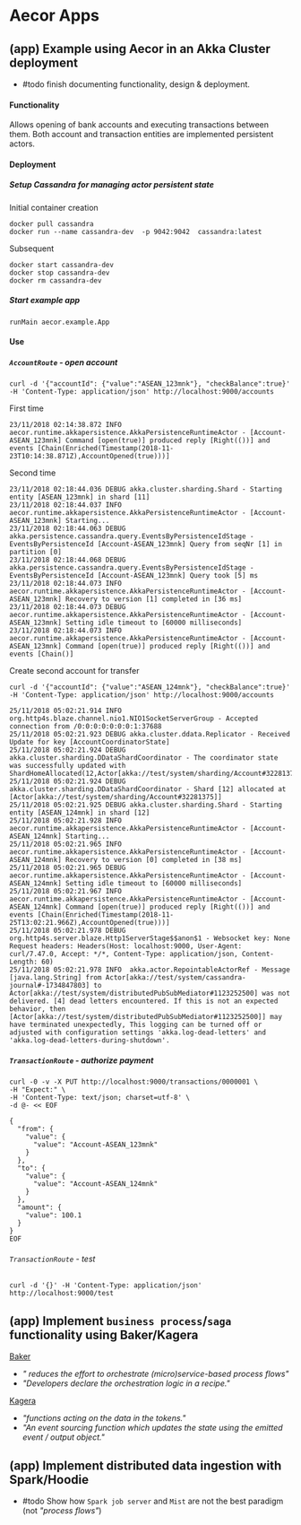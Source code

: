 

# Aecor Apps

## (app) Example using Aecor in an Akka Cluster deployment

 * #todo finish documenting functionality, design & deployment.

#### Functionality

Allows opening of bank accounts and executing transactions between them.
Both account and transaction entities are implemented persistent actors.

#### Deployment

##### Setup Cassandra for managing actor persistent state

Initial container creation
```
docker pull cassandra
docker run --name cassandra-dev  -p 9042:9042  cassandra:latest
```

Subsequent
```
docker start cassandra-dev
docker stop cassandra-dev
docker rm cassandra-dev
```

##### Start example app

```
runMain aecor.example.App
```

#### Use

##### `AccountRoute` - open account

```
curl -d '{"accountId": {"value":"ASEAN_123mnk"}, "checkBalance":true}' -H 'Content-Type: application/json' http://localhost:9000/accounts
```

First time
```
23/11/2018 02:14:38.872 INFO  aecor.runtime.akkapersistence.AkkaPersistenceRuntimeActor - [Account-ASEAN_123mnk] Command [open(true)] produced reply [Right(())] and events [Chain(Enriched(Timestamp(2018-11-23T10:14:38.871Z),AccountOpened(true)))]
```

Second time
```
23/11/2018 02:18:44.036 DEBUG akka.cluster.sharding.Shard - Starting entity [ASEAN_123mnk] in shard [11]
23/11/2018 02:18:44.037 INFO  aecor.runtime.akkapersistence.AkkaPersistenceRuntimeActor - [Account-ASEAN_123mnk] Starting...
23/11/2018 02:18:44.063 DEBUG akka.persistence.cassandra.query.EventsByPersistenceIdStage - EventsByPersistenceId [Account-ASEAN_123mnk] Query from seqNr [1] in partition [0]
23/11/2018 02:18:44.068 DEBUG akka.persistence.cassandra.query.EventsByPersistenceIdStage - EventsByPersistenceId [Account-ASEAN_123mnk] Query took [5] ms
23/11/2018 02:18:44.073 INFO  aecor.runtime.akkapersistence.AkkaPersistenceRuntimeActor - [Account-ASEAN_123mnk] Recovery to version [1] completed in [36 ms]
23/11/2018 02:18:44.073 DEBUG aecor.runtime.akkapersistence.AkkaPersistenceRuntimeActor - [Account-ASEAN_123mnk] Setting idle timeout to [60000 milliseconds]
23/11/2018 02:18:44.073 INFO  aecor.runtime.akkapersistence.AkkaPersistenceRuntimeActor - [Account-ASEAN_123mnk] Command [open(true)] produced reply [Right(())] and events [Chain()]
```

Create second account for transfer

```
curl -d '{"accountId": {"value":"ASEAN_124mnk"}, "checkBalance":true}' -H 'Content-Type: application/json' http://localhost:9000/accounts
```

```
25/11/2018 05:02:21.914 INFO  org.http4s.blaze.channel.nio1.NIO1SocketServerGroup - Accepted connection from /0:0:0:0:0:0:0:1:37688
25/11/2018 05:02:21.923 DEBUG akka.cluster.ddata.Replicator - Received Update for key [AccountCoordinatorState]
25/11/2018 05:02:21.924 DEBUG akka.cluster.sharding.DDataShardCoordinator - The coordinator state was successfully updated with ShardHomeAllocated(12,Actor[akka://test/system/sharding/Account#32281375])
25/11/2018 05:02:21.924 DEBUG akka.cluster.sharding.DDataShardCoordinator - Shard [12] allocated at [Actor[akka://test/system/sharding/Account#32281375]]
25/11/2018 05:02:21.925 DEBUG akka.cluster.sharding.Shard - Starting entity [ASEAN_124mnk] in shard [12]
25/11/2018 05:02:21.928 INFO  aecor.runtime.akkapersistence.AkkaPersistenceRuntimeActor - [Account-ASEAN_124mnk] Starting...
25/11/2018 05:02:21.965 INFO  aecor.runtime.akkapersistence.AkkaPersistenceRuntimeActor - [Account-ASEAN_124mnk] Recovery to version [0] completed in [38 ms]
25/11/2018 05:02:21.965 DEBUG aecor.runtime.akkapersistence.AkkaPersistenceRuntimeActor - [Account-ASEAN_124mnk] Setting idle timeout to [60000 milliseconds]
25/11/2018 05:02:21.967 INFO  aecor.runtime.akkapersistence.AkkaPersistenceRuntimeActor - [Account-ASEAN_124mnk] Command [open(true)] produced reply [Right(())] and events [Chain(Enriched(Timestamp(2018-11-25T13:02:21.966Z),AccountOpened(true)))]
25/11/2018 05:02:21.978 DEBUG org.http4s.server.blaze.Http1ServerStage$$anon$1 - Websocket key: None
Request headers: Headers(Host: localhost:9000, User-Agent: curl/7.47.0, Accept: */*, Content-Type: application/json, Content-Length: 60)
25/11/2018 05:02:21.978 INFO  akka.actor.RepointableActorRef - Message [java.lang.String] from Actor[akka://test/system/cassandra-journal#-1734847803] to Actor[akka://test/system/distributedPubSubMediator#1123252500] was not delivered. [4] dead letters encountered. If this is not an expected behavior, then [Actor[akka://test/system/distributedPubSubMediator#1123252500]] may have terminated unexpectedly, This logging can be turned off or adjusted with configuration settings 'akka.log-dead-letters' and 'akka.log-dead-letters-during-shutdown'.

```

##### `TransactionRoute` - authorize payment


```
curl -0 -v -X PUT http://localhost:9000/transactions/0000001 \
-H "Expect:" \
-H 'Content-Type: text/json; charset=utf-8' \
-d @- << EOF

{
  "from": {
    "value": {
      "value": "Account-ASEAN_123mnk"
    }
  },
  "to": {
    "value": {
      "value": "Account-ASEAN_124mnk"
    }
  },
  "amount": {
    "value": 100.1
  }
}
EOF
```

###### `TransactionRoute` - test

```
curl -d '{}' -H 'Content-Type: application/json' http://localhost:9000/test
```

## (app) Implement `business process`/`saga` functionality using Baker/Kagera

 [Baker](https://github.com/ing-bank/baker)
  * _" reduces the effort to orchestrate (micro)service-based process flows"_
  * _"Developers declare the orchestration logic in a recipe."_

 [Kagera](https://github.com/nikolakasev/kagera)
 * _"functions acting on the data in the tokens."_
 * _"An event sourcing function which updates the state using the emitted event / output object."_


## (app) Implement distributed data ingestion with Spark/Hoodie

 * #todo Show how `Spark job server` and `Mist` are not the best paradigm (not _"process flows"_)

